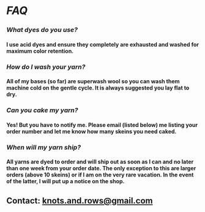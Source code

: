 # _FAQ_

### _What dyes do you use?_

#### I use acid dyes and ensure they completely are exhausted and washed for maximum color retention.

### _How do I wash your yarn?_

#### All of my bases (so far) are superwash wool so you can wash them machine cold on the gentle cycle. It is always suggested you lay flat to dry.

### _Can you cake my yarn?_

#### Yes! But you have to notify me. Please email (listed below) me listing your order number and let me know how many skeins you need caked.

### _When will my yarn ship?_

#### All yarns are dyed to order and will ship out as soon as I can and no later than one week from your order date. The only exception to this are larger orders (above 10 skeins) or if I am on the very rare vacation. In the event of the latter, I will put up a notice on the shop.

## Contact: knots.and.rows@gmail.com
